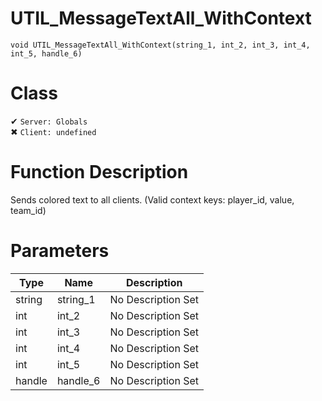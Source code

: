 # UTIL_MessageTextAll_WithContext
```
void UTIL_MessageTextAll_WithContext(string_1, int_2, int_3, int_4, int_5, handle_6)
```
# Class
✔ `Server: Globals`  
✖ `Client: undefined`  

# Function Description
Sends colored text to all clients. (Valid context keys: player_id, value, team_id)
# Parameters
Type|Name|Description
--|--|--
string|string_1|No Description Set
int|int_2|No Description Set
int|int_3|No Description Set
int|int_4|No Description Set
int|int_5|No Description Set
handle|handle_6|No Description Set
